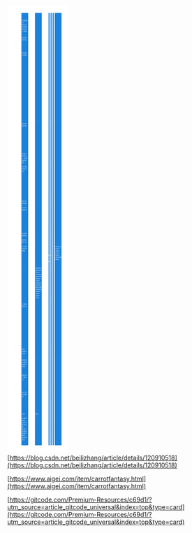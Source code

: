 
![table-id-8](../assets_book/table-id-8.svg)
[https://blog.csdn.net/beilizhang/article/details/120910518](https://blog.csdn.net/beilizhang/article/details/120910518)

[https://www.aigei.com/item/carrotfantasy.html](https://www.aigei.com/item/carrotfantasy.html)

[https://gitcode.com/Premium-Resources/c69d1/?utm_source=article_gitcode_universal&index=top&type=card](https://gitcode.com/Premium-Resources/c69d1/?utm_source=article_gitcode_universal&index=top&type=card)